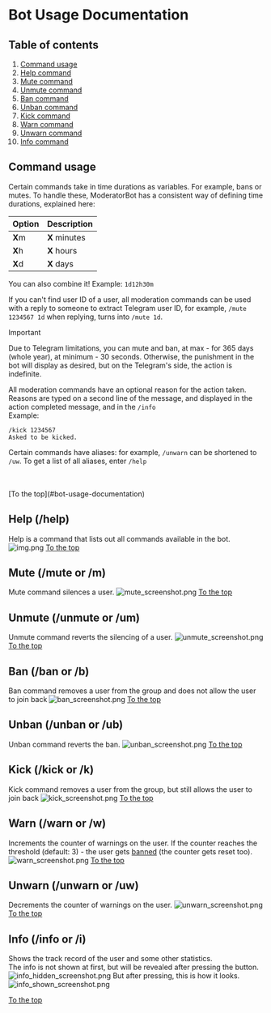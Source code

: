 # Bot Usage Documentation

## Table of contents

1. [Command usage](#command-usage)
2. [Help command](#help-help)
3. [Mute command](#mute-mute-or-m)
4. [Unmute command](#unmute-unmute-or-um)
5. [Ban command](#ban-ban-or-b)
6. [Unban command](#unban-unban-or-ub)
7. [Kick command](#kick-kick-or-k)
8. [Warn command](#warn-warn-or-w)
9. [Unwarn command](#unwarn-unwarn-or-uw)
10. [Info command](#info-info-or-i)

## Command usage

Certain commands take in time durations as variables. For example, bans or mutes.
To handle these, ModeratorBot has a consistent way of defining time durations, explained here:

| Option | Description   |
|--------|---------------|
| **X**m | **X** minutes |
| **X**h | **X** hours   |
| **X**d | **X** days    |

You can also combine it! Example: `1d12h30m`

If you can't find user ID of a user, all moderation commands can be used with a reply to someone to extract Telegram
user ID, for example, `/mute 1234567 1d` when replying, turns into `/mute 1d`.
<br>
> [!IMPORTANT]
> Due to Telegram limitations, you can mute and ban, at max - for 365 days (whole year), at minimum - 30 seconds.
> Otherwise, the punishment in the bot will display as desired, but on the Telegram's side, the action is indefinite.

All moderation commands have an optional reason for the action taken. Reasons are typed on a second line of the message,
and displayed in the action completed message, and in the `/info`
<br>
Example:

```
/kick 1234567
Asked to be kicked.
```

Certain commands have aliases: for example, `/unwarn` can be shortened to `/uw`. To get a list of all aliases, enter
`/help`


<br>
<br>
[To the top](#bot-usage-documentation)

## Help (/help)

Help is a command that lists out all commands available in the bot.
![img.png](assets/help_screenshot.png)
[To the top](#bot-usage-documentation)

## Mute (/mute or /m)

Mute command silences a user.
![mute_screenshot.png](assets/mute_screenshot.png)
[To the top](#bot-usage-documentation)

## Unmute (/unmute or /um)

Unmute command reverts the silencing of a user.
![unmute_screenshot.png](assets/unmute_screenshot.png)
[To the top](#bot-usage-documentation)

## Ban (/ban or /b)

Ban command removes a user from the group and does not allow the user to join back
![ban_screenshot.png](assets/ban_screenshot.png)
[To the top](#bot-usage-documentation)

## Unban (/unban or /ub)

Unban command reverts the ban.
![unban_screenshot.png](assets/unban_screenshot.png)
[To the top](#bot-usage-documentation)

## Kick (/kick or /k)

Kick command removes a user from the group, but still allows the user to join back
![kick_screenshot.png](assets/kick_screenshot.png)
[To the top](#bot-usage-documentation)

## Warn (/warn or /w)

Increments the counter of warnings on the user. If the counter reaches the threshold (default: 3) - the user
gets [banned](#ban-ban-or-b) (the counter gets reset too).
![warn_screenshot.png](assets/warn_screenshot.png)
[To the top](#bot-usage-documentation)

## Unwarn (/unwarn or /uw)

Decrements the counter of warnings on the user.
![unwarn_screenshot.png](assets/unwarn_screenshot.png)
[To the top](#bot-usage-documentation)

## Info (/info or /i)

Shows the track record of the user and some other statistics.
<br>
The info is not shown at first, but will be revealed after
pressing the button.
![info_hidden_screenshot.png](assets/info_hidden_screenshot.png)
But after pressing, this is how it looks.
![info_shown_screenshot.png](assets/info_shown_screenshot.png)

[To the top](#bot-usage-documentation)